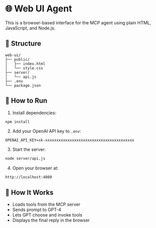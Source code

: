 # 🌐 Web UI Agent

This is a browser-based interface for the MCP agent using plain HTML, JavaScript, and Node.js.

## 📁 Structure

```
web-ui/
├── public/
│   ├── index.html
│   └── style.css
├── server/
│   └── api.js
├── .env
└── package.json
```

## 🚀 How to Run

1. Install dependencies:

```bash
npm install
```

2. Add your OpenAI API key to `.env`:

```
OPENAI_API_KEY=sk-xxxxxxxxxxxxxxxxxxxxxxxxxxxxxxxxxxxxxxxx
```

3. Start the server:

```bash
node server/api.js
```

4. Open your browser at:

```
http://localhost:4000
```

## 🧠 How It Works

- Loads tools from the MCP server
- Sends prompt to GPT-4
- Lets GPT choose and invoke tools
- Displays the final reply in the browser
